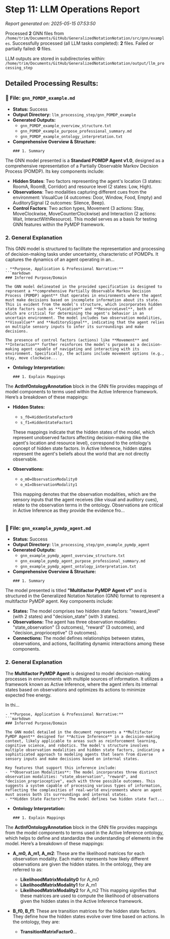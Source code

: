 # Step 11: LLM Operations Report
*Report generated on: 2025-05-15 07:53:50*

Processed **2** GNN files from `/home/trim/Documents/GitHub/GeneralizedNotationNotation/src/gnn/examples`.
Successfully processed (all LLM tasks completed): **2** files.
Failed or partially failed: **0** files.

LLM outputs are stored in subdirectories within: `/home/trim/Documents/GitHub/GeneralizedNotationNotation/output/llm_processing_step`

## Detailed Processing Results:

### 📄 File: `gnn_POMDP_example.md`
- **Status:** Success
- **Output Directory:** `llm_processing_step/gnn_POMDP_example`
- **Generated Outputs:**
  - `gnn_POMDP_example_overview_structure.txt`
  - `gnn_POMDP_example_purpose_professional_summary.md`
  - `gnn_POMDP_example_ontology_interpretation.txt`
- **Comprehensive Overview & Structure:**
  ```text
  ### 1. Summary
The GNN model presented is a **Standard POMDP Agent v1.0**, designed as a comprehensive representation of a Partially Observable Markov Decision Process (POMDP). Its key components include:
- **Hidden States**: Two factors representing the agent's location (3 states: RoomA, RoomB, Corridor) and resource level (2 states: Low, High).
- **Observations**: Two modalities capturing different cues from the environment: VisualCue (4 outcomes: Door, Window, Food, Empty) and AuditorySignal (2 outcomes: Silence, Beep).
- **Control Factors**: Two action types, Movement (3 actions: Stay, MoveClockwise, MoveCounterClockwise) and Interaction (2 actions: Wait, InteractWithResource).
This model serves as a basis for testing GNN features within the PyMDP framework.

### 2. General Explanation
This GNN model is structured to facilitate the representation and processing of decision-making tasks under uncertainty, characteristic of POMDPs. It captures the dynamics of an agent operating in an...
  ```
- **Purpose, Application & Professional Narrative:**
  ```markdown
  ### Inferred Purpose/Domain

The GNN model delineated in the provided specification is designed to represent a **comprehensive Partially Observable Markov Decision Process (POMDP) agent** that operates in environments where the agent must make decisions based on incomplete information about its state. This is evident from the model's structure, which incorporates hidden state factors such as **Location** and **ResourceLevel**, both of which are critical for determining the agent's behavior in an uncertain environment. The model includes two observation modalities, **VisualCue** and **AuditorySignal**, indicating that the agent relies on multiple sensory inputs to infer its surroundings and make decisions.

The presence of control factors (actions) like **Movement** and **Interaction** further reinforces the model's purpose as a decision-making agent capable of navigating and interacting with its environment. Specifically, the actions include movement options (e.g., stay, move clockwise...
  ```
- **Ontology Interpretation:**
  ```text
  ### 1. Explain Mappings

The **ActInfOntologyAnnotation** block in the GNN file provides mappings of model components to terms used within the Active Inference framework. Here’s a breakdown of these mappings:

- **Hidden States:**
  - `s_f0=HiddenStateFactor0`
  - `s_f1=HiddenStateFactor1`
  
  These mappings indicate that the hidden states of the model, which represent unobserved factors affecting decision-making (like the agent's location and resource level), correspond to the ontology's concept of hidden state factors. In Active Inference, hidden states represent the agent's beliefs about the world that are not directly observable.

- **Observations:**
  - `o_m0=ObservationModality0`
  - `o_m1=ObservationModality1`
  
  This mapping denotes that the observation modalities, which are the sensory inputs that the agent receives (like visual and auditory cues), relate to the observation terms in the ontology. Observations are critical in Active Inference as they provide the evidence fro...
  ```

### 📄 File: `gnn_example_pymdp_agent.md`
- **Status:** Success
- **Output Directory:** `llm_processing_step/gnn_example_pymdp_agent`
- **Generated Outputs:**
  - `gnn_example_pymdp_agent_overview_structure.txt`
  - `gnn_example_pymdp_agent_purpose_professional_summary.md`
  - `gnn_example_pymdp_agent_ontology_interpretation.txt`
- **Comprehensive Overview & Structure:**
  ```text
  ### 1. Summary
The model presented is titled **"Multifactor PyMDP Agent v1"** and is structured in the Generalized Notation Notation (GNN) format to represent a multifactor PyMDP agent. Key components include:
- **States:** The model comprises two hidden state factors: "reward_level" (with 2 states) and "decision_state" (with 3 states).
- **Observations:** The agent has three observation modalities: "state_observation" (3 outcomes), "reward" (3 outcomes), and "decision_proprioceptive" (3 outcomes).
- **Connections:** The model defines relationships between states, observations, and actions, facilitating dynamic interactions among these components.

### 2. General Explanation
The **Multifactor PyMDP Agent** is designed to model decision-making processes in environments with multiple sources of information. It utilizes a framework known as Active Inference, where the agent infers its internal states based on observations and optimizes its actions to minimize expected free energy.

In thi...
  ```
- **Purpose, Application & Professional Narrative:**
  ```markdown
  ### Inferred Purpose/Domain

The GNN model detailed in the document represents a **Multifactor PyMDP Agent** designed for **Active Inference** in a decision-making context, likely applicable to areas such as reinforcement learning, cognitive science, and robotics. The model's structure involves multiple observation modalities and hidden state factors, indicating a sophisticated approach to modeling agents that learn from diverse sensory inputs and make decisions based on internal states.

Key features that support this inference include:
- **Observation Modalities**: The model incorporates three distinct observation modalities: "state_observation", "reward", and "decision_proprioceptive", each with three possible outcomes. This suggests a system capable of processing various types of information, reflecting the complexities of real-world environments where an agent must assess both its surroundings and internal states.
- **Hidden State Factors**: The model defines two hidden state fact...
  ```
- **Ontology Interpretation:**
  ```text
  ### 1. Explain Mappings

The **ActInfOntologyAnnotation** block in the GNN file provides mappings from the model components to terms used in the Active Inference ontology, which helps to define and standardize the understanding of elements in the model. Here’s a breakdown of these mappings:

- **A_m0, A_m1, A_m2**: These are the likelihood matrices for each observation modality. Each matrix represents how likely different observations are given the hidden states. In the ontology, they are referred to as:
  - **LikelihoodMatrixModality0** for A_m0
  - **LikelihoodMatrixModality1** for A_m1
  - **LikelihoodMatrixModality2** for A_m2
  This mapping signifies that these matrices are used to compute the likelihood of observations given the hidden states in the Active Inference framework.

- **B_f0, B_f1**: These are transition matrices for the hidden state factors. They define how the hidden states evolve over time based on actions. In the ontology, they are:
  - **TransitionMatrixFactor0**...
  ```
